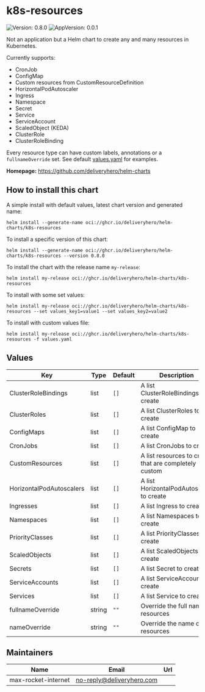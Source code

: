 # k8s-resources

![Version: 0.8.0](https://img.shields.io/badge/Version-0.8.0-informational?style=flat-square) ![AppVersion: 0.0.1](https://img.shields.io/badge/AppVersion-0.0.1-informational?style=flat-square)

Not an application but a Helm chart to create any and many resources in Kubernetes.

Currently supports:

- CronJob
- ConfigMap
- Custom resources from CustomResourceDefinition
- HorizontalPodAutoscaler
- Ingress
- Namespace
- Secret
- Service
- ServiceAccount
- ScaledObject (KEDA)
- ClusterRole
- ClusterRoleBinding

Every resource type can have custom labels, annotations or a `fullnameOverride` set. See default [values.yaml](https://github.com/deliveryhero/helm-charts/blob/master/stable/k8s-resources/values.yaml) for examples.

**Homepage:** <https://github.com/deliveryhero/helm-charts>

## How to install this chart

A simple install with default values, latest chart version and generated name:

```console
helm install --generate-name oci://ghcr.io/deliveryhero/helm-charts/k8s-resources
```

To install a specific version of this chart:

```console
helm install --generate-name oci://ghcr.io/deliveryhero/helm-charts/k8s-resources --version 0.8.0
```

To install the chart with the release name `my-release`:

```console
helm install my-release oci://ghcr.io/deliveryhero/helm-charts/k8s-resources
```

To install with some set values:

```console
helm install my-release oci://ghcr.io/deliveryhero/helm-charts/k8s-resources --set values_key1=value1 --set values_key2=value2
```

To install with custom values file:

```console
helm install my-release oci://ghcr.io/deliveryhero/helm-charts/k8s-resources -f values.yaml
```

## Values

| Key | Type | Default | Description |
|-----|------|---------|-------------|
| ClusterRoleBindings | list | `[]` | A list ClusterRoleBindings to create |
| ClusterRoles | list | `[]` | A list ClusterRoles to create |
| ConfigMaps | list | `[]` | A list ConfigMap to create |
| CronJobs | list | `[]` | A list CronJobs to create |
| CustomResources | list | `[]` | A list resources to create that are completely custom |
| HorizontalPodAutoscalers | list | `[]` | A list HorizontalPodAutoscaler to create |
| Ingresses | list | `[]` | A list Ingress to create |
| Namespaces | list | `[]` | A list Namespaces to create |
| PriorityClasses | list | `[]` | A list PriorityClasses to create |
| ScaledObjects | list | `[]` | A list ScaledObjects to create |
| Secrets | list | `[]` | A list Secret to create |
| ServiceAccounts | list | `[]` | A list ServiceAccount to create |
| Services | list | `[]` | A list Service to create |
| fullnameOverride | string | `""` | Override the full name of resources |
| nameOverride | string | `""` | Override the name of resources |

## Maintainers

| Name | Email | Url |
| ---- | ------ | --- |
| max-rocket-internet | <no-reply@deliveryhero.com> |  |
